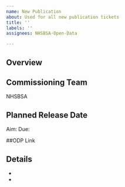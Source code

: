 ```yaml
---
name: New Publication
about: Used for all new publication tickets
title: ''
labels: ''
assignees: NHSBSA-Open-Data

---
```


## Overview


## Commissioning Team
NHSBSA 

## Planned Release Date
Aim:
Due:

##ODP Link


## Details

- 
-
